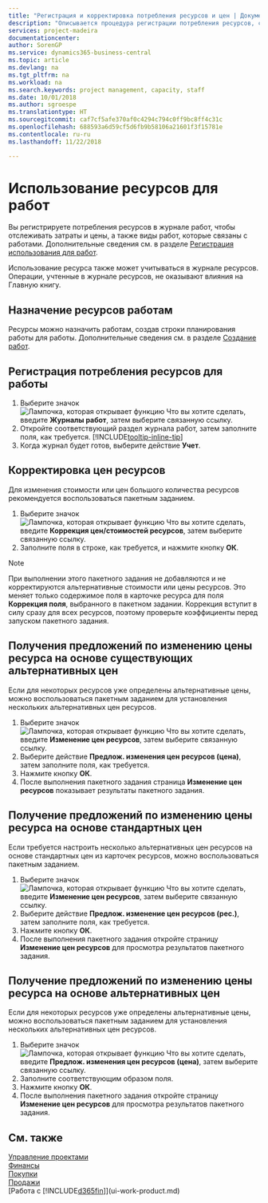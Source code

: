 ```yaml
---
title: "Регистрация и корректировка потребления ресурсов и цен | Документы Майкрософт"
description: "Описывается процедура регистрации потребления ресурсов, связанных с работой, для отслеживания и управления затратами, ценами и типами работ."
services: project-madeira
documentationcenter: 
author: SorenGP
ms.service: dynamics365-business-central
ms.topic: article
ms.devlang: na
ms.tgt_pltfrm: na
ms.workload: na
ms.search.keywords: project management, capacity, staff
ms.date: 10/01/2018
ms.author: sgroespe
ms.translationtype: HT
ms.sourcegitcommit: caf7cf5afe370af0c4294c794c0ff9bc8ff4c31c
ms.openlocfilehash: 688593a6d59cf5d6fb9b58106a21601f3f15781e
ms.contentlocale: ru-ru
ms.lasthandoff: 11/22/2018

---
```

# <a name="use-resources-for-jobs"></a>Использование ресурсов для работ
Вы регистрируете потребления ресурсов в журнале работ, чтобы отслеживать затраты и цены, а также виды работ, которые связаны с работами. Дополнительные сведения см. в разделе [Регистрация использования для работ](projects-how-record-job-usage.md).

Использование ресурса также может учитываться в журнале ресурсов. Операции, учтенные в журнале ресурсов, не оказывают влияния на Главную книгу.

## <a name="to-assign-resources-to-jobs"></a>Назначение ресурсов работам
Ресурсы можно назначить работам, создав строки планирования работы для работы. Дополнительные сведения см. в разделе [Создание работ](projects-how-create-jobs.md).

## <a name="to-record-resource-usage-for-a-job"></a>Регистрация потребления ресурсов для работы
1. Выберите значок ![Лампочка, которая открывает функцию Что вы хотите сделать](media/ui-search/search_small.png "Что вы хотите сделать"), введите **Журналы работ**, затем выберите связанную ссылку.
2. Откройте соответствующий раздел журнала работ, затем заполните поля, как требуется. [!INCLUDE[tooltip-inline-tip](includes/tooltip-inline-tip_md.md)]
3. Когда журнал будет готов, выберите действие **Учет**.

## <a name="to-adjust-resource-prices"></a>Корректировка цен ресурсов
Для изменения стоимости или цен большого количества ресурсов рекомендуется воспользоваться пакетным заданием.  

1. Выберите значок ![Лампочка, которая открывает функцию Что вы хотите сделать](media/ui-search/search_small.png "Что вы хотите сделать"), введите **Коррекция цен/стоимостей ресурсов**, затем выберите связанную ссылку.
2. Заполните поля в строке, как требуется, и нажмите кнопку **ОК**.

> [!NOTE]  
>   При выполнении этого пакетного задания не добавляются и не корректируются альтернативные стоимости или цены ресурсов. Это меняет только содержимое поля в карточке ресурса для поля **Коррекция поля**, выбранного в пакетном задании. Коррекция вступит в силу сразу для всех ресурсов, поэтому проверьте коэффициенты перед запуском пакетного задания.

## <a name="to-get-resource-price-change-suggestions-based-on-existing-alternate-prices"></a>Получения предложений по изменению цены ресурса на основе существующих альтернативных цен
Если для некоторых ресурсов уже определены альтернативные цены, можно воспользоваться пакетным заданием для установления нескольких альтернативных цен ресурсов.

1. Выберите значок ![Лампочка, которая открывает функцию Что вы хотите сделать](media/ui-search/search_small.png "Что вы хотите сделать"), введите **Изменение цен ресурсов**, затем выберите связанную ссылку.
2. Выберите действие **Предлож. изменения цен ресурсов (цена)**, затем заполните поля, как требуется.
3. Нажмите кнопку **ОК**.  
4. После выполнения пакетного задания страница **Изменение цен ресурсов** показывает результаты пакетного задания.

## <a name="to-get-resource-price-change-suggestions-based-on-standard-prices"></a>Получение предложений по изменению цены ресурса на основе стандартных цен
Если требуется настроить несколько альтернативных цен ресурсов на основе стандартных цен из карточек ресурсов, можно воспользоваться пакетным заданием.  

1. Выберите значок ![Лампочка, которая открывает функцию Что вы хотите сделать](media/ui-search/search_small.png "Что вы хотите сделать"), введите **Изменение цен ресурсов**, затем выберите связанную ссылку.
2. Выберите действие **Предлож. изменение цен ресурсов (рес.)**, затем заполните поля, как требуется.  
3. Нажмите кнопку **ОК**.  
4. После выполнения пакетного задания откройте страницу **Изменение цен ресурсов** для просмотра результатов пакетного задания.

## <a name="to-get-resource-price-change-suggestions-based-on-alternate-prices"></a>Получение предложений по изменению цены ресурса на основе альтернативных цен
Если для некоторых ресурсов уже определены альтернативные цены, можно воспользоваться пакетным заданием для установления нескольких альтернативных цен ресурсов.

1. Выберите значок ![Лампочка, которая открывает функцию Что вы хотите сделать](media/ui-search/search_small.png "Что вы хотите сделать"), введите **Предлож. изменения цен ресурсов (цена)**, затем выберите связанную ссылку.  
2. Заполните соответствующим образом поля.
3. Нажмите кнопку **ОК**.  
4. После выполнения пакетного задания откройте страницу **Изменение цен ресурсов** для просмотра результатов пакетного задания.

## <a name="see-also"></a>См. также
[Управление проектами](projects-manage-projects.md)  
[Финансы](finance.md)  
[Покупки](purchasing-manage-purchasing.md)         
[Продажи](sales-manage-sales.md)     
[Работа с [!INCLUDE[d365fin](includes/d365fin_md.md)]](ui-work-product.md)  

